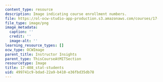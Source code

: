 ```yaml
---
content_type: resource
description: Image indicating course enrollment numbers.
file: https://ol-ocw-studio-app-production.s3.amazonaws.com/courses/17-408-chinese-foreign-policy-fall-2013/499741c9bdad22a9b410e36fbd35db78_17-408_stat-students.png
file_type: image/png
image_metadata:
  caption: ''
  credit: ''
  image-alt: ''
learning_resource_types: []
ocw_type: OCWImage
parent_title: Instructor Insights
parent_type: ThisCourseAtMITSection
resourcetype: Image
title: 17-408_stat-students
uid: 499741c9-bdad-22a9-b410-e36fbd35db78
---
```

